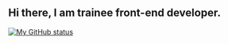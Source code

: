 ## Hi there, I am trainee front-end developer.

[![My GitHub status](https://github-readme-stats.vercel.app/api?username=vashivan)](https://github.com/vashivan/github-readme-stats)

<!--
**vashivan/vashivan** is a ✨ _special_ ✨ repository because its `README.md` (this file) appears on your GitHub profile.

Here are some ideas to get you started:

- 🔭 I’m currently working on ...
- 🌱 I’m currently learning ...
- 👯 I’m looking to collaborate on ...
- 🤔 I’m looking for help with ...
- 💬 Ask me about ...
- 📫 How to reach me: ...
- 😄 Pronouns: ...
- ⚡ Fun fact: ...
-->
